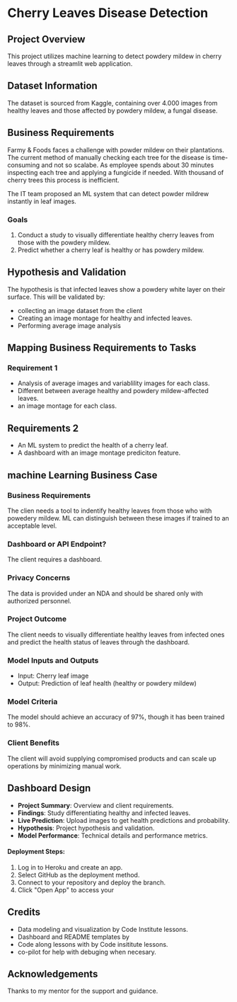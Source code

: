 # Cherry Leaves Disease Detection

## Project Overview
This project utilizes machine learning to detect powdery mildew in cherry leaves through a streamlit web application.

## Dataset Information
The dataset is sourced from Kaggle, containing over 4.000 images from healthy leaves and those affected by powdery mildew, a fungal disease.

## Business Requirements
Farmy & Foods faces a challenge with powder mildew on their plantations. The current method of manually checking each tree for the disease is time-consuming and not so scalabe. As employee spends about 30 minutes inspecting each tree and applying a fungicide if needed. With thousand of cherry trees this process is inefficient.

The IT team proposed an ML system that can detect powder mildrew instantly in leaf images.

### Goals
1. Conduct a study to visually differentiate healthy cherry leaves from those with the powdery mildew.
2. Predict whether a cherry leaf is healthy or has powdery mildew.

## Hypothesis and Validation
The hypothesis is that infected leaves show a powdery white layer on their surface. This will be validated by:
- collecting an image dataset from the client
- Creating an image montage for healthy and infected leaves.
- Performing average image analysis

## Mapping Business Requirements to Tasks 
### Requirement 1
- Analysis of average images and variablility images for each class.
- Different between average healthy and powdery mildew-affected leaves.
- an image montage for each class.

## Requirements 2
- An ML system to predict the health of a cherry leaf.
- A dashboard with an image montage prediciton feature.


## machine Learning Business Case
### Business Requirements
The clien needs a tool to indentify healthy leaves from those who with powedery mildew. ML can distinguish between these images if trained to an acceptable level.

### Dashboard or API Endpoint?
The client requires a dashboard.


### Privacy Concerns
The data is provided under an NDA and should be shared only with authorized personnel.

### Project Outcome
The client needs to visually differentiate healthy leaves from infected ones and predict the health status of leaves through the dashboard.

### Model Inputs and Outputs
- Input: Cherry leaf image
- Output: Prediction of leaf health (healthy or powdery mildew)

### Model Criteria
The model should achieve an accuracy of 97%, though it has been trained to 98%.


### Client Benefits
The client will avoid supplying compromised products and can scale up operations by minimizing manual work.

## Dashboard Design
- **Project Summary**: Overview and client requirements.
- **Findings**: Study differentiating healthy and infected leaves.
- **Live Prediction**: Upload images to get health predictions and probability.
- **Hypothesis**: Project hypothesis and validation.
- **Model Performance**: Technical details and performance metrics.


#### Deployment Steps:
1. Log in to Heroku and create an app.
2. Select GitHub as the deployment method.
3. Connect to your repository and deploy the branch.
4. Click "Open App" to access your 

## Credits
- Data modeling and visualization by Code Institute lessons.
- Dashboard and README templates by 
- Code along lessons with by Code insititute lessons.
- co-pilot for help with debuging when necesary.

## Acknowledgements
Thanks to my mentor for the support and guidance.